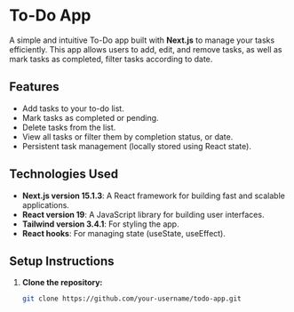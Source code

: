 # To-Do App

A simple and intuitive To-Do app built with **Next.js** to manage your tasks efficiently. This app allows users to add, edit, and remove tasks, as well as mark 
tasks as completed, filter tasks according to date.

## Features

- Add tasks to your to-do list.
- Mark tasks as completed or pending.
- Delete tasks from the list.
- View all tasks or filter them by completion status, or date.
- Persistent task management (locally stored using React state).

## Technologies Used

- **Next.js version 15.1.3**: A React framework for building fast and scalable applications.
- **React version 19**: A JavaScript library for building user interfaces.
- **Tailwind version 3.4.1**: For styling the app.
- **React hooks**: For managing state (useState, useEffect).

## Setup Instructions

1. **Clone the repository:**

   ```bash
   git clone https://github.com/your-username/todo-app.git
